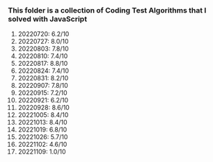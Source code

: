 ### This folder is a collection of Coding Test Algorithms that I solved with JavaScript

1. 20220720: 6.2/10
2. 20220727: 8.0/10
3. 20220803: 7.8/10
4. 20220810: 7.4/10
5. 20220817: 8.8/10
6. 20220824: 7.4/10
7. 20220831: 8.2/10
8. 20220907: 7.8/10
9. 20220915: 7.2/10
10. 20220921: 6.2/10
11. 20220928: 8.6/10
12. 20221005: 8.4/10
13. 20221013: 8.4/10
14. 20221019: 6.8/10
15. 20221026: 5.7/10
16. 20221102: 4.6/10
17. 20221109: 1.0/10
